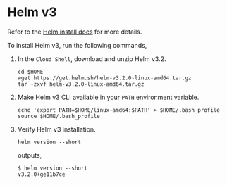 # Helm v3

Refer to the [Helm install docs](https://helm.sh/docs/intro/install/) for more details.

To install Helm v3, run the following commands,

1. In the `Cloud Shell`, download and unzip Helm v3.2.

    ```console
    cd $HOME
    wget https://get.helm.sh/helm-v3.2.0-linux-amd64.tar.gz
    tar -zxvf helm-v3.2.0-linux-amd64.tar.gz
    ```

2. Make Helm v3 CLI available in your `PATH` environment variable.

    ```console
    echo 'export PATH=$HOME/linux-amd64:$PATH' > $HOME/.bash_profile
    source $HOME/.bash_profile
    ```

3. Verify Helm v3 installation.

    ```console
    helm version --short
    ```

    outputs,

    ```console
    $ helm version --short
    v3.2.0+ge11b7ce
    ```
